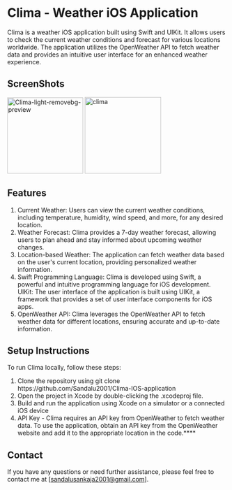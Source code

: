 
<h1>Clima - Weather iOS Application</h1>

Clima is a weather iOS application built using Swift and UIKit. It allows users to check the current weather conditions and forecast for various locations worldwide. The application utilizes the OpenWeather API to fetch weather data and provides an intuitive user interface for an enhanced weather experience.

<h2>ScreenShots</h2>

<img width="174" alt="Clima-light-removebg-preview" src="https://github.com/Sandalu2001/Clima-IOS-application/assets/86417299/6c4f07f3-9396-4295-8997-95573a8dc9b3">

<img width="175" alt="clima" src="https://github.com/Sandalu2001/Clima-IOS-application/assets/86417299/2b2a1fb4-d467-4cb7-840d-0f0ea9ad3c31">

<h2>Features</h2>

<ol>
  <li>Current Weather: Users can view the current weather conditions, including temperature, humidity, wind speed, and more, for any desired location.</li>
  <li>Weather Forecast: Clima provides a 7-day weather forecast, allowing users to plan ahead and stay informed about upcoming weather changes.</li>
  <li>Location-based Weather: The application can fetch weather data based on the user's current location, providing personalized weather information.</li>
  <li>Swift Programming Language: Clima is developed using Swift, a powerful and intuitive programming language for iOS development.
UIKit: The user interface of the application is built using UIKit, a framework that provides a set of user interface components for iOS apps.</li>
  <li>OpenWeather API: Clima leverages the OpenWeather API to fetch weather data for different locations, ensuring accurate and up-to-date information.</li>
</ol>


<h2>Setup Instructions</h2>

To run Clima locally, follow these steps:
<ol>
  <li>Clone the repository using git clone https://github.com/Sandalu2001/Clima-IOS-application</li>
  <li>Open the project in Xcode by double-clicking the .xcodeproj file.</li>
  <li>Build and run the application using Xcode on a simulator or a connected iOS device</li>
  <li>API Key - Clima requires an API key from OpenWeather to fetch weather data. To use the application, obtain an API key from the OpenWeather website and add it to the appropriate location in the code.****</li>
</ol>  

<h2>Contact</h2>

If you have any questions or need further assistance, please feel free to contact me at [sandalusankaja2001@gmail.com].
